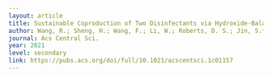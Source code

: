 ```yaml
---
layout: article
title: Sustainable Coproduction of Two Disinfectants via Hydroxide-Balanced Modular Electrochemical Synthesis Using a Redox Reservoir
author: Wang, R.; Sheng, H.; Wang, F.; Li, W.; Roberts, D. S.; Jin, S.* 
journal: Acs Central Sci.	
year: 2021
level: secondary
link: https://pubs.acs.org/doi/full/10.1021/acscentsci.1c01157
---
```


